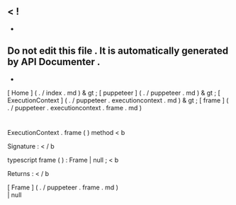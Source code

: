<
!
-
-
Do
not
edit
this
file
.
It
is
automatically
generated
by
API
Documenter
.
-
-
>
[
Home
]
(
.
/
index
.
md
)
&
gt
;
[
puppeteer
]
(
.
/
puppeteer
.
md
)
&
gt
;
[
ExecutionContext
]
(
.
/
puppeteer
.
executioncontext
.
md
)
&
gt
;
[
frame
]
(
.
/
puppeteer
.
executioncontext
.
frame
.
md
)
#
#
ExecutionContext
.
frame
(
)
method
<
b
>
Signature
:
<
/
b
>
typescript
frame
(
)
:
Frame
|
null
;
<
b
>
Returns
:
<
/
b
>
[
Frame
]
(
.
/
puppeteer
.
frame
.
md
)
\
|
null
